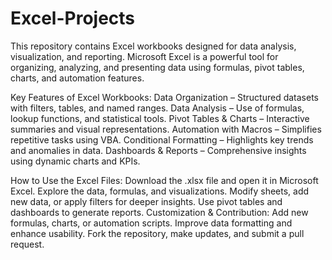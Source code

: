 # Excel-Projects

This repository contains Excel workbooks designed for data analysis, visualization, and reporting. Microsoft Excel is a powerful tool for organizing, analyzing, and presenting data using formulas, pivot tables, charts, and automation features.

Key Features of Excel Workbooks:
Data Organization – Structured datasets with filters, tables, and named ranges.
Data Analysis – Use of formulas, lookup functions, and statistical tools.
Pivot Tables & Charts – Interactive summaries and visual representations.
Automation with Macros – Simplifies repetitive tasks using VBA.
Conditional Formatting – Highlights key trends and anomalies in data.
Dashboards & Reports – Comprehensive insights using dynamic charts and KPIs.

How to Use the Excel Files:
Download the .xlsx file and open it in Microsoft Excel.
Explore the data, formulas, and visualizations.
Modify sheets, add new data, or apply filters for deeper insights.
Use pivot tables and dashboards to generate reports.
Customization & Contribution:
Add new formulas, charts, or automation scripts.
Improve data formatting and enhance usability.
Fork the repository, make updates, and submit a pull request.
